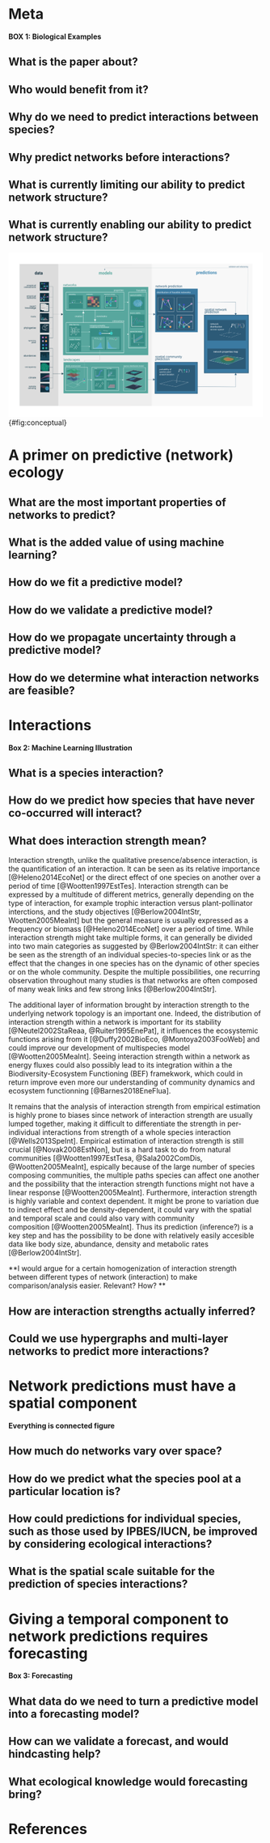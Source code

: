 # Meta

**BOX 1: Biological Examples**

## What is the paper about?

## Who would benefit from it?

## Why do we need to predict interactions between species?

## Why predict networks before interactions?

## What is currently limiting our ability to predict network structure?

## What is currently enabling our ability to predict network structure?

![TODO](figures/conceptual.png){#fig:conceptual}

# A primer on predictive (network) ecology

## What are the most important properties of networks to predict?

## What is the added value of using machine learning?

## How do we fit a predictive model?

## How do we validate a predictive model?

## How do we propagate uncertainty through a predictive model?

## How do we determine what interaction networks are feasible?

# Interactions

**Box 2: Machine Learning Illustration**

## What is a species interaction?

## How do we predict how species that have never co-occurred will interact?

## What does interaction strength mean?

Interaction strength, unlike the qualitative presence/absence interaction, is the quantification of an interaction. It can be seen as its relative importance [@Heleno2014EcoNet] or the direct effect of one species on another over a period of time [@Wootten1997EstTes]. Interaction strength can be expressed by a multitude of different metrics, generally depending on the type of interaction, for example trophic interaction versus plant-pollinator interctions, and the study objectives [@Berlow2004IntStr, Wootten2005MeaInt] but the general measure is usually expressed as a frequency or biomass [@Heleno2014EcoNet] over a period of time. While interaction strength might take multiple forms, it can generally be divided into two main categories as suggested by @Berlow2004IntStr: it can either be seen as the strength of an individual species-to-species link or as the effect that the changes in one species has on the dynamic of other species or on the whole community. Despite the multiple possibilities, one recurring observation throughout many studies is that networks are often composed of many weak links and few strong links [@Berlow2004IntStr]. 

The additional layer of information brought by interaction strength to the underlying network topology is an important one. Indeed, the distribution of interaction strength within a network is important for its stability [@Neutel2002StaReaa, @Ruiter1995EnePat], it influences the ecosystemic functions arising from it [@Duffy2002BioEco, @Montoya2003FooWeb] and could improve our development of multispecies model [@Wootten2005MeaInt]. Seeing interaction strength within a network as energy fluxes could also possibly lead to its integration within a the Biodiversity-Ecosystem Functioning (BEF) framekwork, which could in return improve even more our understanding of community dynamics and ecosystem functionning [@Barnes2018EneFlua]. 

It remains that the analysis of interaction strength from empirical estimation is highly prone to biases since network of interaction strength are usually lumped together, making it difficult to differentiate the strength in per-individual interactions from strength of a whole species interaction [@Wells2013SpeInt]. Empirical estimation of interaction strength is still crucial [@Novak2008EstNon], but is a hard task to do from natural communities [@Wootten1997EstTesa, @Sala2002ComDis, @Wootten2005MeaInt], espically because of the large number of species composing communities, the multiple paths species can affect one another and the possibility that the interaction strength functions might not have a linear response [@Wootten2005MeaInt]. Furthermore, interaction strength is highly variable and context dependent. It might be prone to variation due to indirect effect and be density-dependent, it could vary with the spatial and temporal scale and could also vary with community composition [@Wootten2005MeaInt]. Thus its prediction (inference?) is a key step and has the possibility to be done with relatively easily accesible data like body size, abundance, density and metabolic rates [@Berlow2004IntStr].

**I would argue for a certain homogenization of interaction strength between different types of network (interaction) to make comparison/analysis easier. Relevant? How? **

## How are interaction strengths actually inferred? 

## Could we use hypergraphs and multi-layer networks to predict more interactions? 

# Network predictions must have a spatial component

**Everything is connected figure**

## How much do networks vary over space?

## How do we predict what the species pool at a particular location is?

## How could predictions for individual species, such as those used by IPBES/IUCN, be improved by considering ecological interactions?

## What is the spatial scale suitable for the prediction of species interactions?

# Giving a temporal component to network predictions requires forecasting

**Box 3: Forecasting**

## What data do we need to turn a predictive model into a forecasting model?

## How can we validate a forecast, and would hindcasting help?

## What ecological knowledge would forecasting bring?

# References
